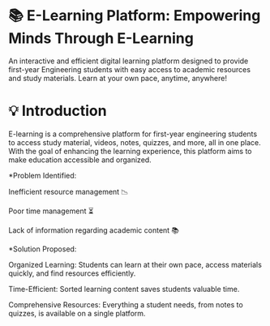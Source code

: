 # 📚 E-Learning Platform: Empowering Minds Through E-Learning

  An interactive and efficient digital learning platform designed to provide first-year Engineering students with easy access to academic resources and study materials. Learn at your own pace, anytime, anywhere!

  
# 💡 Introduction

  E-learning is a comprehensive platform for first-year engineering students to access study material, videos, notes, quizzes, and more, all in one place. With the goal of enhancing the learning experience, this platform aims to make education accessible and organized.

*Problem Identified:
  
  Inefficient resource management 📉
  
  Poor time management ⏳
  
  Lack of information regarding academic content 📚
  

*Solution Proposed:
  
  Organized Learning: Students can learn at their own pace, access materials quickly, and find resources efficiently.
  
  Time-Efficient: Sorted learning content saves students valuable time.
  
  Comprehensive Resources: Everything a student needs, from notes to quizzes, is available on a single platform.
